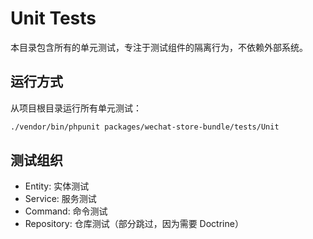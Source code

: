 # Unit Tests

本目录包含所有的单元测试，专注于测试组件的隔离行为，不依赖外部系统。

## 运行方式

从项目根目录运行所有单元测试：

```bash
./vendor/bin/phpunit packages/wechat-store-bundle/tests/Unit
```

## 测试组织

- Entity: 实体测试
- Service: 服务测试
- Command: 命令测试
- Repository: 仓库测试（部分跳过，因为需要 Doctrine） 